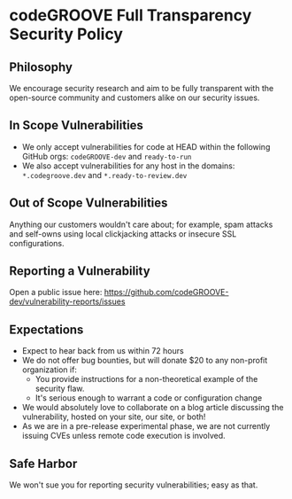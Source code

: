 # codeGROOVE Full Transparency Security Policy

## Philosophy

We encourage security research and aim to be fully transparent with the open-source community and customers alike on our security issues.

## In Scope Vulnerabilities

* We only accept vulnerabilities for code at HEAD within the following GitHub orgs: `codeGROOVE-dev` and `ready-to-run`
* We also accept vulnerabilities for any host in the domains: `*.codegroove.dev` and `*.ready-to-review.dev`

## Out of Scope Vulnerabilities

Anything our customers wouldn't care about; for example, spam attacks and self-owns using local clickjacking attacks or insecure SSL configurations.

## Reporting a Vulnerability

Open a public issue here: https://github.com/codeGROOVE-dev/vulnerability-reports/issues

## Expectations

* Expect to hear back from us within 72 hours
* We do not offer bug bounties, but will donate $20 to any non-profit organization if:
  - You provide instructions for a non-theoretical example of the security flaw.
  - It's serious enough to warrant a code or configuration change
* We would absolutely love to collaborate on a blog article discussing the vulnerability, hosted on your site, our site, or both!
* As we are in a pre-release experimental phase, we are not currently issuing CVEs unless remote code execution is involved.

## Safe Harbor

We won't sue you for reporting security vulnerabilities; easy as that.
